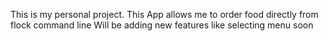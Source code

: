 This is my personal project.
This App allows me to order food directly from flock command line
Will be adding new features like selecting menu soon

